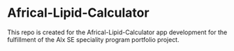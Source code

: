 # Africal-Lipid-Calculator
This repo is created for the Africal-Lipid-Calculator app development for the fulfillment of the Alx SE speciality program portfolio project.
